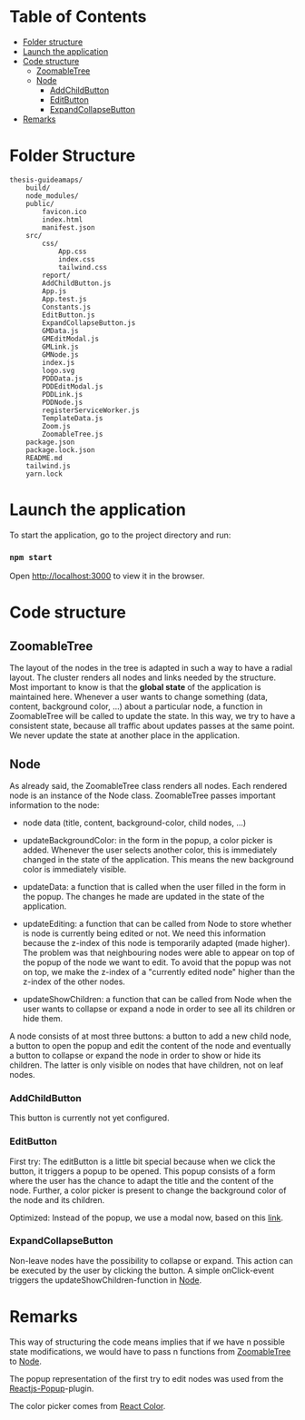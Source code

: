 # Table of Contents

- [Folder structure](#folder-structure)
- [Launch the application](#launch-the-application)
- [Code structure](#code-structure)
    - [ZoomableTree](#cluster)
    - [Node](#node)
        - [AddChildButton](#addchildbutton)
        - [EditButton](#editbutton)
        - [ExpandCollapseButton](#expandcollapsebutton)
- [Remarks](#remarks)


# Folder Structure

```
thesis-guideamaps/
    build/
    node_modules/
    public/
        favicon.ico
        index.html
        manifest.json
    src/
        css/
            App.css
            index.css
            tailwind.css
        report/
        AddChildButton.js
        App.js
        App.test.js
        Constants.js
        EditButton.js
        ExpandCollapseButton.js
        GMData.js
        GMEditModal.js
        GMLink.js
        GMNode.js
        index.js
        logo.svg
        PDDData.js
        PDDEditModal.js
        PDDLink.js
        PDDNode.js
        registerServiceWorker.js
        TemplateData.js
        Zoom.js
        ZoomableTree.js
    package.json
    package.lock.json
    README.md
    tailwind.js
    yarn.lock
```

# Launch the application

To start the application, go to the project directory and run:

### `npm start`

Open [http://localhost:3000](http://localhost:3000) to view it in the browser.

# Code structure

## ZoomableTree

The layout of the nodes in the tree is adapted in such a way to have a radial layout.
The cluster renders all nodes and links needed by the structure.<br>
Most important to know is that the **global state** of the application is maintained here. Whenever a user wants to change
something (data, content, background color, ...) about a particular node, a function in ZoomableTree will be called to update
the state. In this way, we try to have a consistent state, because all traffic about updates passes at the same point.
We never update the state at another place in the application.

## Node

As already said, the ZoomableTree class renders all nodes. Each rendered node is an instance of the Node class. ZoomableTree passes
important information to the node:

- node data (title, content, background-color, child nodes, ...)

- updateBackgroundColor: in the form in the popup, a color picker is added. Whenever the user selects another color, this
is immediately changed in the state of the application. This means the new background color is immediately visible.

- updateData: a function that is called when the user filled in the form in the popup. The changes he made are updated
in the state of the application.

- updateEditing: a function that can be called from Node to store whether is node is currently being edited or not.
We need this information because the z-index of this node is temporarily adapted (made higher). The problem was that 
neighbouring nodes were able to appear on top of the popup of the node we want to edit. To avoid that the popup was not 
on top, we make the z-index of a "currently edited node" higher than the z-index of the other nodes.

- updateShowChildren: a function that can be called from Node when the user wants to collapse or expand a node in order 
to see all its children or hide them.

A node consists of at most three buttons: a button to add a new child node, a button to open the popup and edit the content
of the node and eventually a button to collapse or expand the node in order to show or hide its children. The latter is
only visible on nodes that have children, not on leaf nodes.

### AddChildButton

This button is currently not yet configured.

### EditButton

First try:
The editButton is a little bit special because when we click the button, it triggers a popup to be opened. This popup
consists of a form where the user has the chance to adapt the title and the content of the node. Further, a color picker
is present to change the background color of the node and its children.

Optimized:
Instead of the popup, we use a modal now, based on this [link](https://daveceddia.com/open-modal-in-react/).

### ExpandCollapseButton

Non-leave nodes have the possibility to collapse or expand. This action can be executed by the user by clicking the button.
A simple onClick-event triggers the updateShowChildren-function in [Node](#Node).

# Remarks

This way of structuring the code means implies that if we have n possible state modifications, we would have to pass
n functions from [ZoomableTree](#ZoomableTree) to [Node](#node).

The popup representation of the first try to edit nodes was used from the [Reactjs-Popup](https://react-popup.elazizi.com)-plugin.

The color picker comes from [React Color](http://casesandberg.github.io/react-color/).
